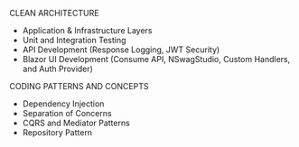 CLEAN ARCHITECTURE
- Application & Infrastructure Layers
- Unit and Integration Testing
- API Development (Response Logging, JWT Security)
- Blazor UI Development (Consume API, NSwagStudio, Custom Handlers, and Auth Provider)

CODING PATTERNS AND CONCEPTS
- Dependency Injection
- Separation of Concerns
- CQRS and Mediator Patterns
- Repository Pattern
